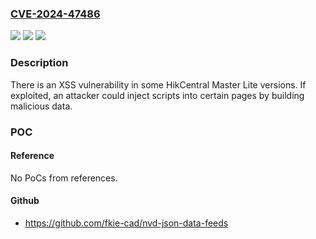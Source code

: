 ### [CVE-2024-47486](https://cve.mitre.org/cgi-bin/cvename.cgi?name=CVE-2024-47486)
![](https://img.shields.io/static/v1?label=Product&message=HikCentral%20Master%20Lite&color=blue)
![](https://img.shields.io/static/v1?label=Version&message=Versions%20below%20V2.2.1%20(including%20V2.2.1)%20&color=brightgreen)
![](https://img.shields.io/static/v1?label=Vulnerability&message=n%2Fa&color=blue)

### Description

There is an XSS vulnerability in some HikCentral Master Lite versions. If exploited, an attacker could inject scripts into certain pages by building malicious data.

### POC

#### Reference
No PoCs from references.

#### Github
- https://github.com/fkie-cad/nvd-json-data-feeds

